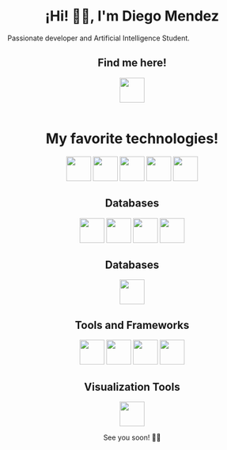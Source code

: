 <link rel="stylesheet" href="https://cdn.jsdelivr.net/gh/devicons/devicon@latest/devicon.min.css">

<center>
    <h1>¡Hi! 👋👋, I'm Diego Mendez</h1>
</center>

<i class="devicon-devicon-plain"></i>

Passionate developer and Artificial Intelligence Student.
<br>
<center>
    <h2>Find me here!</h2>
</center>
<a href="https://www.linkedin.com/in/diegommendez">
    <center>
        <img src="https://cdn.jsdelivr.net/gh/devicons/devicon/icons/linkedin/linkedin-original.svg" style="width: 50px;" />
    </center>
</a>
<br>

<center>
    <h1>My favorite technologies!</h1>
</center>
<p>
    <center>
        <img src="https://cdn.jsdelivr.net/gh/devicons/devicon/icons/python/python-original-wordmark.svg" style="width: 50px;" />
        <img src="https://cdn.jsdelivr.net/gh/devicons/devicon/icons/django/django-plain-wordmark.svg" style="width: 50px;" />
        <img src="https://cdn.jsdelivr.net/gh/devicons/devicon/icons/mysql/mysql-original-wordmark.svg" style="width: 50px;" />
        <img src="https://cdn.jsdelivr.net/gh/devicons/devicon/icons/opencv/opencv-original-wordmark.svg" style="width: 50px;" />
        <img src="https://cdn.jsdelivr.net/gh/devicons/devicon/icons/pandas/pandas-original-wordmark.svg" style="width: 50px;" />
    </center>
</p>

<center>
    <h2>Databases</h2>
</center>
<p>
    <center>
        <img src="https://cdn.jsdelivr.net/gh/devicons/devicon/icons/javascript/javascript-original.svg" style="width: 50px;" />
        <img src="https://cdn.jsdelivr.net/gh/devicons/devicon/icons/c/c-original.svg" style="width: 50px;" />
        <img src="https://cdn.jsdelivr.net/gh/devicons/devicon/icons/cplusplus/cplusplus-original.svg" style="width: 50px;" />
        <img src="https://cdn.jsdelivr.net/gh/devicons/devicon/icons/matlab/matlab-original.svg" style="width: 50px;" />
    </center>
</p>

<center>
    <h2>Databases</h2>
</center>
<p>
    <center>
        <img src="https://cdn.jsdelivr.net/gh/devicons/devicon/icons/postgresql/postgresql-original-wordmark.svg" style="width: 50px;" />
    </center>
</p>

<center>
    <h2>Tools and Frameworks</h2>
</center>
<p>
    <center>
        <img src="https://cdn.jsdelivr.net/gh/devicons/devicon/icons/html5/html5-original-wordmark.svg" style="width: 50px;" />
        <img src="https://cdn.jsdelivr.net/gh/devicons/devicon/icons/css3/css3-original-wordmark.svg" style="width: 50px;" />
        <img src="https://cdn.jsdelivr.net/gh/devicons/devicon/icons/bootstrap/bootstrap-original-wordmark.svg" style="width: 50px;" />
        <img src="https://cdn.jsdelivr.net/gh/devicons/devicon/icons/react/react-original-wordmark.svg" style="width: 50px;" />
    </center>
</p>

<center>
    <h2>Visualization Tools</h2>
</center>
<p>
    <center>
        <img src="https://cdn.jsdelivr.net/gh/devicons/devicon/icons/tableau/tableau-original.svg" style="width: 50px;" />
    </center>
</p>

<center>
    <p>See you soon! 👀👀</p>
</center>
